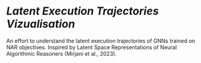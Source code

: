 # *Latent Execution Trajectories Vizualisation*

An effort to understand the latent execution trajectories of GNNs trained on NAR objectives. Inspired by Latent Space Representations of Neural Algorithmic Reasoners (Mirjani et al., 2023).
